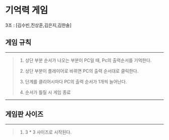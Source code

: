 # 기억력 게임

3조 : [김수빈,진상훈,김은지,김한솔]

## 게임 규칙

---

> 1.  상단 부분 순서가 나오는 부분이 PC일 때, Pc의 출력순서를 기억한다.
>
> 2.  상단 부분이 플레이어로 바뀌면 PC의 출력 순서대로 클릭한다.
>
> 3.  단계를 클리어시마다 PC의 출력 순서가 1개씩 늘어난다.
>
> 4.  순서가 틀릴 시 게임 종료

---

## 게임판 사이즈

---

> 1.  3 \* 3 사이즈로 시작된다.
